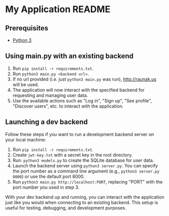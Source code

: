 # My Application README

## Prerequisites

- [Python 3](https://www.python.org/downloads/)

## Using main.py with an existing backend

1. Run `pip install -r requirements.txt`.
2. Run `python3 main.py <backend url>`.
3. If no url provided (i.e. just `python3 main.py` was run), http://raunak.us will be used.
4. The application will now interact with the specified backend for requesting and managing user data.
5. Use the available actions such as "Log in", "Sign up", "See profile", "Discover users", etc. to interact with the application.

## Launching a dev backend

Follow these steps if you want to run a development backend server on your local machine:

1. Run `pip install -r requirements.txt`.
2. Create `jwt-key.txt` with a secret key in the root directory.
3. Run: `python3 models.py` to create the SQLite database for user data.
4. Launch the backend server using `python3 server.py`. You can specify the port number as a command line argument (e.g., `python3 server.py 8000`) or use the default port 8000.
5. Run `python3 main.py http://localhost:PORT`, replacing "PORT" with the port number you used in step 3.

With your dev backend up and running, you can interact with the application just like you would when connecting to an existing backend. This setup is useful for testing, debugging, and development purposes.